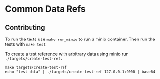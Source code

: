 # Common Data Refs

## Contributing
To run the tests use `make run_minio` to run a minio container.
Then run the tests with `make test`

To create a test reference with arbitrary data using minio run `./targets/create-test-ref.`
```
make targets/create-test-ref
echo "test data" | ./targets/create-test-ref 127.0.0.1:9000 | base64
```
